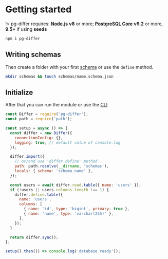# Getting started

!> pg-differ requires: **[Node.js](https://nodejs.org/)** **v8** or more; **[PostgreSQL Core](https://www.postgresql.org/download/)** **v9.2** or more, **9.5+** if using **seeds**

```bash
npm i pg-differ
```

## Writing schemas

Then create a folder with your first [schema](objects.md) or use the `define` method.

```bash
mkdir schemas && touch schemas/name.schema.json
```

## Initialize

After that you can run the module or use the [CLI](cli.md)

```javascript
const Differ = require('pg-differ');
const path = require('path');

const setup = async () => {
  const differ = new Differ({
    connectionConfig: {},
    logging: true, // default value of console.log
  });

  differ.import({
    // or/and use 'differ.define' method
    path: path.resolve(__dirname, 'schemas'),
    locals: { schema: 'schema_name' },
  });

  const users = await differ.read.table({ name: 'users' });
  if (!users || users.columns.length !== 1) {
    differ.define.table({
      name: 'users',
      columns: [
        { name: 'id', type: 'bigint', primary: true },
        { name: 'name', type: 'varchar(255)' },
      ],
    });
  }

  return differ.sync();
};

setup().then(() => console.log('database ready'));
```
